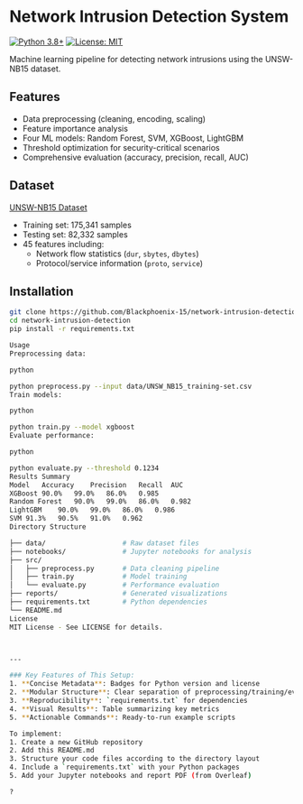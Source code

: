 # Network Intrusion Detection System

[![Python 3.8+](https://img.shields.io/badge/python-3.8+-blue.svg)](https://www.python.org/downloads/)
[![License: MIT](https://img.shields.io/badge/License-MIT-yellow.svg)](https://opensource.org/licenses/MIT)

Machine learning pipeline for detecting network intrusions using the UNSW-NB15 dataset.

## Features
- Data preprocessing (cleaning, encoding, scaling)
- Feature importance analysis
- Four ML models: Random Forest, SVM, XGBoost, LightGBM
- Threshold optimization for security-critical scenarios
- Comprehensive evaluation (accuracy, precision, recall, AUC)

## Dataset
[UNSW-NB15 Dataset](https://www.unsw.adfa.edu.au/unsw-canberra-cyber/cybersecurity/ADFA-NB15-Datasets/)  
- Training set: 175,341 samples
- Testing set: 82,332 samples  
- 45 features including:
  - Network flow statistics (`dur`, `sbytes`, `dbytes`)
  - Protocol/service information (`proto`, `service`)

## Installation
```bash
git clone https://github.com/Blackphoenix-15/network-intrusion-detection.git
cd network-intrusion-detection
pip install -r requirements.txt

Usage
Preprocessing data:

python

python preprocess.py --input data/UNSW_NB15_training-set.csv
Train models:

python

python train.py --model xgboost
Evaluate performance:

python

python evaluate.py --threshold 0.1234
Results Summary
Model	Accuracy	Precision	Recall	AUC
XGBoost	90.0%	99.0%	86.0%	0.985
Random Forest	90.0%	99.0%	86.0%	0.982
LightGBM	90.0%	99.0%	86.0%	0.986
SVM	91.3%	90.5%	91.0%	0.962
Directory Structure

├── data/                   # Raw dataset files
├── notebooks/              # Jupyter notebooks for analysis
├── src/
│   ├── preprocess.py       # Data cleaning pipeline
│   ├── train.py            # Model training
│   └── evaluate.py         # Performance evaluation
├── reports/                # Generated visualizations
├── requirements.txt        # Python dependencies
└── README.md
License
MIT License - See LICENSE for details.



---

### Key Features of This Setup:
1. **Concise Metadata**: Badges for Python version and license
2. **Modular Structure**: Clear separation of preprocessing/training/evaluation
3. **Reproducibility**: `requirements.txt` for dependencies
4. **Visual Results**: Table summarizing key metrics
5. **Actionable Commands**: Ready-to-run example scripts

To implement:
1. Create a new GitHub repository
2. Add this README.md
3. Structure your code files according to the directory layout
4. Include a `requirements.txt` with your Python packages
5. Add your Jupyter notebooks and report PDF (from Overleaf)

?


